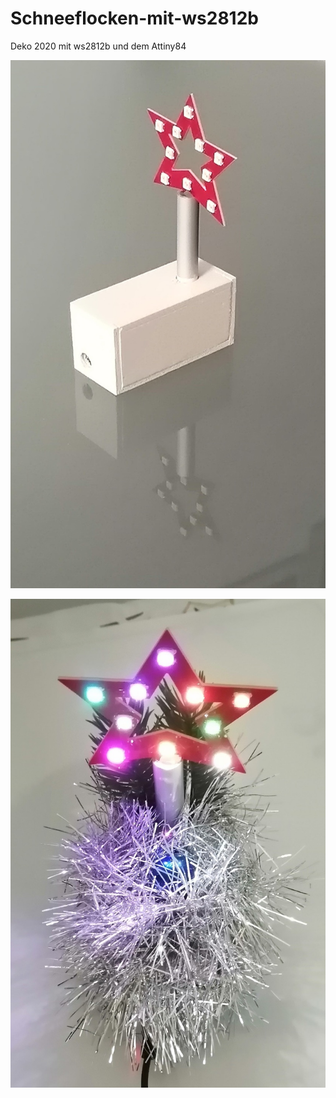 # Schneeflocken-mit-ws2812b
Deko 2020 mit ws2812b und dem Attiny84

![Zusammengebaut](/Bilder/OhneDecko.jpg)


![Dekoriert](/Bilder/MitDecko.jpg)
